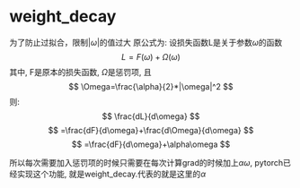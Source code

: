 # weight_decay
为了防止过拟合，限制$|\omega|$的值过大
原公式为:
设损失函数L是关于参数$\omega$的函数
$$ L=F(\omega) + \Omega(\omega)$$
其中, F是原本的损失函数, $\Omega$是惩罚项, 且
$$ \Omega=\frac{\alpha}{2}*|\omega|^2 $$
则:
$$ \frac{dL}{d\omega} $$
$$ =\frac{dF}{d\omega}+\frac{d\Omega}{d\omega} $$
$$ =\frac{dF}{d\omega}+\alpha\omega  $$

所以每次需要加入惩罚项的时候只需要在每次计算grad的时候加上$\alpha\omega$,
pytorch已经实现这个功能, 就是weight_decay.代表的就是这里的$\alpha$

<script type="text/javascript" src="http://cdn.mathjax.org/mathjax/latest/MathJax.js?config=default"></script>
